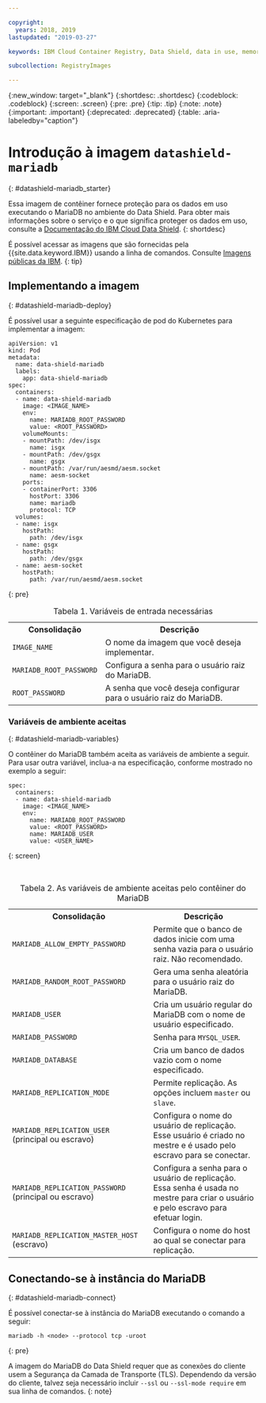 ```yaml
---

copyright:
  years: 2018, 2019
lastupdated: "2019-03-27"

keywords: IBM Cloud Container Registry, Data Shield, data in use, memory encryption, intel sgx, fortanix, mysql image, mariaDB, container image, public image

subcollection: RegistryImages

---
```


{:new_window: target="_blank"}
{:shortdesc: .shortdesc}
{:codeblock: .codeblock}
{:screen: .screen}
{:pre: .pre}
{:tip: .tip}
{:note: .note}
{:important: .important}
{:deprecated: .deprecated}
{:table: .aria-labeledby="caption"}

# Introdução à imagem `datashield-mariadb`
{: #datashield-mariadb_starter}

Essa imagem de contêiner fornece proteção para os dados em uso executando o MariaDB no ambiente do Data Shield. Para obter mais informações sobre o serviço e o que significa proteger os dados em uso, consulte a [Documentação do IBM Cloud Data Shield](/docs/services/data-shield?topic=data-shield-about#about).
{: shortdesc}

É possível acessar as imagens que são fornecidas pela {{site.data.keyword.IBM}} usando a linha de comandos. Consulte [Imagens públicas da IBM](/docs/services/Registry?topic=registry-public_images#public_images).
{: tip}

## Implementando a imagem
{: #datashield-mariadb-deploy}

É possível usar a seguinte especificação de pod do Kubernetes para implementar a imagem:

```
apiVersion: v1
kind: Pod
metadata:
  name: data-shield-mariadb
  labels:
    app: data-shield-mariadb
spec:
  containers:
  - name: data-shield-mariadb
    image: <IMAGE_NAME>
    env:
      name: MARIADB_ROOT_PASSWORD
      value: <ROOT_PASSWORD>
    volumeMounts:
    - mountPath: /dev/isgx
      name: isgx
    - mountPath: /dev/gsgx
      name: gsgx
    - mountPath: /var/run/aesmd/aesm.socket
      name: aesm-socket
    ports:
    - containerPort: 3306
      hostPort: 3306
      name: mariadb
      protocol: TCP
  volumes:
  - name: isgx
    hostPath:
      path: /dev/isgx
  - name: gsgx
    hostPath:
      path: /dev/gsgx
  - name: aesm-socket
    hostPath:
      path: /var/run/aesmd/aesm.socket
```
{: pre}
  
<table>
<caption>Tabela 1. Variáveis de entrada necessárias</caption>
  <tr>
    <th>Consolidação</th>
    <th>Descrição</th>
  </tr>
  <tr>
    <td><code>IMAGE_NAME</code></td>
    <td>O nome da imagem que você deseja implementar.</td>
  </tr>
    <tr>
    <td><code>MARIADB_ROOT_PASSWORD</code></td>
    <td>Configura a senha para o usuário raiz do MariaDB.</td>
  </tr>
  <tr>
    <td><code>ROOT_PASSWORD</code></td>
    <td>A senha que você deseja configurar para o usuário raiz do MariaDB.</td>
  </tr>
</table>

### Variáveis de ambiente aceitas
{: #datashield-mariadb-variables}

O contêiner do MariaDB também aceita as variáveis de ambiente a seguir. Para usar outra variável, inclua-a na especificação, conforme mostrado no exemplo a seguir:

```
spec:
  containers:
  - name: data-shield-mariadb
    image: <IMAGE_NAME>
    env:
      name: MARIADB_ROOT_PASSWORD
      value: <ROOT_PASSWORD>
      name: MARIADB_USER
      value: <USER_NAME>
```
{: screen}

<table>
<caption>Tabela 2. As variáveis de ambiente aceitas pelo contêiner do MariaDB</caption>
  <tr>
    <th>Consolidação</th>
    <th>Descrição</th>
  </tr>
  <tr>
    <td><code>MARIADB_ALLOW_EMPTY_PASSWORD</code></td>
    <td>Permite que o banco de dados inicie com uma senha vazia para o usuário raiz. Não recomendado.</td>
  </tr>
  <tr>
    <td><code>MARIADB_RANDOM_ROOT_PASSWORD</code></td>
    <td>Gera uma senha aleatória para o usuário raiz do MariaDB.</td>
  </tr>
  <tr>
    <td><code>MARIADB_USER</code></td>
    <td>Cria um usuário regular do MariaDB com o nome de usuário especificado.</td>
  </tr>
  <tr>
    <td><code>MARIADB_PASSWORD</code></td>
    <td>Senha para <code>MYSQL_USER</code>.</td>
  </tr>
  <tr>
    <td><code>MARIADB_DATABASE</code></td>
    <td>Cria um banco de dados vazio com o nome especificado.</td>
  </tr>
  <tr>
    <td><code>MARIADB_REPLICATION_MODE</code></td>
    <td>Permite replicação. As opções incluem <code>master</code> ou <code>slave</code>.</td>
  </tr>
  <tr>
    <td><code>MARIADB_REPLICATION_USER</code> (principal ou escravo)</td>
    <td>Configura o nome do usuário de replicação. Esse usuário é criado no mestre e é usado pelo escravo para se
conectar.</td>
  </tr>
  <tr>
    <td><code>MARIADB_REPLICATION_PASSWORD</code> (principal ou escravo)</td>
    <td>Configura a senha para o usuário de replicação. Essa senha é usada no mestre para criar o usuário e pelo escravo
para efetuar login.</td>
  </tr>
  <tr>
    <td><code>MARIADB_REPLICATION_MASTER_HOST</code> (escravo)</td>
    <td>Configura o nome do host ao qual se conectar para replicação.</td>
  </tr>
</table>

## Conectando-se à instância do MariaDB
{: #datashield-mariadb-connect}

É possível conectar-se à instância do MariaDB executando o comando a seguir:

```
mariadb -h <node> --protocol tcp -uroot
```
{: pre}

A imagem do MariaDB do Data Shield requer que as conexões do cliente usem a Segurança da Camada de Transporte (TLS). Dependendo da versão do cliente, talvez seja necessário incluir `--ssl` ou `--ssl-mode require` em sua linha de comandos.
{: note}

